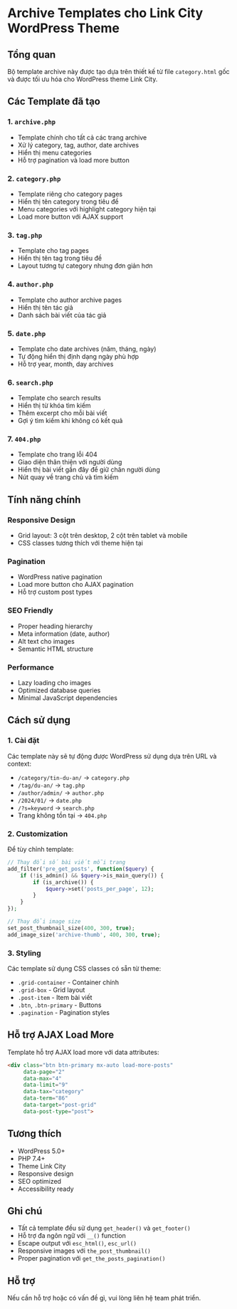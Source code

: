 # Archive Templates cho Link City WordPress Theme

## Tổng quan

Bộ template archive này được tạo dựa trên thiết kế từ file `category.html` gốc và được tối ưu hóa cho WordPress theme Link City.

## Các Template đã tạo

### 1. `archive.php`
- Template chính cho tất cả các trang archive
- Xử lý category, tag, author, date archives
- Hiển thị menu categories
- Hỗ trợ pagination và load more button

### 2. `category.php`
- Template riêng cho category pages
- Hiển thị tên category trong tiêu đề
- Menu categories với highlight category hiện tại
- Load more button với AJAX support

### 3. `tag.php`
- Template cho tag pages
- Hiển thị tên tag trong tiêu đề
- Layout tương tự category nhưng đơn giản hơn

### 4. `author.php`
- Template cho author archive pages
- Hiển thị tên tác giả
- Danh sách bài viết của tác giả

### 5. `date.php`
- Template cho date archives (năm, tháng, ngày)
- Tự động hiển thị định dạng ngày phù hợp
- Hỗ trợ year, month, day archives

### 6. `search.php`
- Template cho search results
- Hiển thị từ khóa tìm kiếm
- Thêm excerpt cho mỗi bài viết
- Gợi ý tìm kiếm khi không có kết quả

### 7. `404.php`
- Template cho trang lỗi 404
- Giao diện thân thiện với người dùng
- Hiển thị bài viết gần đây để giữ chân người dùng
- Nút quay về trang chủ và tìm kiếm

## Tính năng chính

### Responsive Design
- Grid layout: 3 cột trên desktop, 2 cột trên tablet và mobile
- CSS classes tương thích với theme hiện tại

### Pagination
- WordPress native pagination
- Load more button cho AJAX pagination
- Hỗ trợ custom post types

### SEO Friendly
- Proper heading hierarchy
- Meta information (date, author)
- Alt text cho images
- Semantic HTML structure

### Performance
- Lazy loading cho images
- Optimized database queries
- Minimal JavaScript dependencies

## Cách sử dụng

### 1. Cài đặt
Các template này sẽ tự động được WordPress sử dụng dựa trên URL và context:
- `/category/tin-du-an/` → `category.php`
- `/tag/du-an/` → `tag.php`
- `/author/admin/` → `author.php`
- `/2024/01/` → `date.php`
- `/?s=keyword` → `search.php`
- Trang không tồn tại → `404.php`

### 2. Customization
Để tùy chỉnh template:

```php
// Thay đổi số bài viết mỗi trang
add_filter('pre_get_posts', function($query) {
    if (!is_admin() && $query->is_main_query()) {
        if (is_archive()) {
            $query->set('posts_per_page', 12);
        }
    }
});

// Thay đổi image size
set_post_thumbnail_size(400, 300, true);
add_image_size('archive-thumb', 400, 300, true);
```

### 3. Styling
Các template sử dụng CSS classes có sẵn từ theme:
- `.grid-container` - Container chính
- `.grid-box` - Grid layout
- `.post-item` - Item bài viết
- `.btn`, `.btn-primary` - Buttons
- `.pagination` - Pagination styles

## Hỗ trợ AJAX Load More

Template hỗ trợ AJAX load more với data attributes:

```html
<div class="btn btn-primary mx-auto load-more-posts"
     data-page="2"
     data-max="4"
     data-limit="9"
     data-tax="category"
     data-term="86"
     data-target="post-grid"
     data-post-type="post">
```

## Tương thích

- WordPress 5.0+
- PHP 7.4+
- Theme Link City
- Responsive design
- SEO optimized
- Accessibility ready

## Ghi chú

- Tất cả template đều sử dụng `get_header()` và `get_footer()`
- Hỗ trợ đa ngôn ngữ với `__()` function
- Escape output với `esc_html()`, `esc_url()`
- Responsive images với `the_post_thumbnail()`
- Proper pagination với `get_the_posts_pagination()`

## Hỗ trợ

Nếu cần hỗ trợ hoặc có vấn đề gì, vui lòng liên hệ team phát triển.
